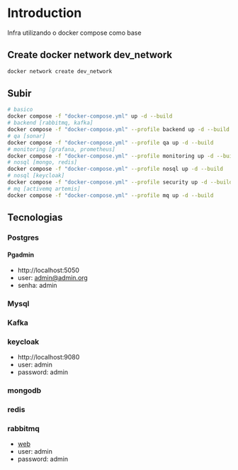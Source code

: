 # Introduction 
Infra utilizando o docker compose como base

## Create docker network dev_network

```bash
docker network create dev_network
```

## Subir 

```bash
# basico
docker compose -f "docker-compose.yml" up -d --build 
# backend [rabbitmq, kafka]
docker compose -f "docker-compose.yml" --profile backend up -d --build 
# qa [sonar]
docker compose -f "docker-compose.yml" --profile qa up -d --build 
# monitoring [grafana, prometheus]
docker compose -f "docker-compose.yml" --profile monitoring up -d --build 
# nosql [mongo, redis]
docker compose -f "docker-compose.yml" --profile nosql up -d --build 
# nosql [keycloak]
docker compose -f "docker-compose.yml" --profile security up -d --build 
# mq [activemq artemis]
docker compose -f "docker-compose.yml" --profile mq up -d --build 
```



## Tecnologias

### Postgres
  #### Pgadmin
  - http://localhost:5050
  - user: admin@admin.org
  - senha: admin


### Mysql

### Kafka

### keycloak
- http://localhost:9080
- user: admin
- password: admin

### mongodb

### redis

### rabbitmq
- [web](http://localhost:15672/)
- user: admin 
- password: admin
